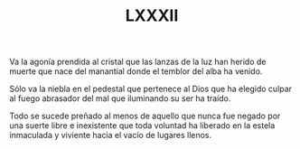 ﻿---
title: LXXXII
categories:
- 111 sonetos
---

Va la agonía prendida al cristal 
que las lanzas de la luz han herido 
de muerte que nace del manantial 
donde el temblor del alba ha venido. 

Sólo va la niebla en el pedestal 
que pertenece al Dios que ha elegido 
culpar al fuego abrasador del mal 
que iluminando su ser ha traído. 

Todo se sucede preñado al menos 
de aquello que nunca fue negado 
por una suerte libre e inexistente 
que toda voluntad ha liberado 
en la estela inmaculada y viviente 
hacia el vacío de lugares llenos.